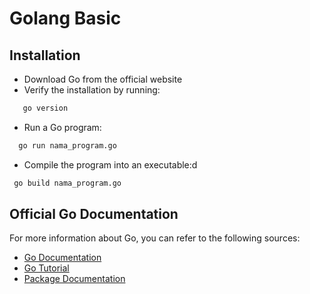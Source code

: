 # Golang Basic

## Installation
- Download Go from the official website  
- Verify the installation by running:  
```bash
   go version
```
- Run a Go program:
```bash
  go run nama_program.go
```
- Compile the program into an executable:d
```bash
 go build nama_program.go
```
## Official Go Documentation
For more information about Go, you can refer to the following sources:  
- [Go Documentation](https://golang.org/doc/)  
- [Go Tutorial](https://tour.golang.org/)  
- [Package Documentation](https://pkg.go.dev/)  
